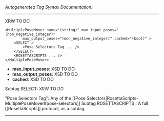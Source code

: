 _Autogenerated Tag Syntax Documentation:_

---
XRW TO DO

```
<MultiplePoseMover name="(string)" max_input_poses="(non_negative_integer)"
        max_output_poses="(non_negative_integer)" cached="(bool)" >
    <SELECT >
        <Pose Selectors Tag ... />
    </SELECT>
    <ROSETTASCRIPTS ... />
</MultiplePoseMover>
```

-   **max_input_poses**: XSD TO DO
-   **max_output_poses**: XSD TO DO
-   **cached**: XSD TO DO


Subtag SELECT:   XRW TO DO



"Pose Selectors Tag": Any of the [[Pose Selectors|RosettaScripts-MultiplePoseMover#pose-selectors]]
Subtag ROSETTASCRIPTS : A full [[RosettaScripts]] protocol, as a subtag

---
